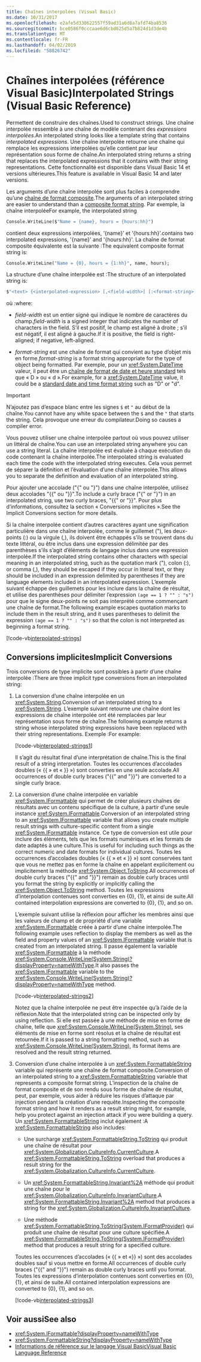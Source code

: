 ```yaml
---
title: Chaînes interpolées (Visual Basic)
ms.date: 10/31/2017
ms.openlocfilehash: e2afe5d330622557f59ad31a6d8a7afd74ba8536
ms.sourcegitcommit: bce0586f0cccaae6d6cbd625d5a7b824d1d3de4b
ms.translationtype: MT
ms.contentlocale: fr-FR
ms.lasthandoff: 04/02/2019
ms.locfileid: "58826742"
---
```

# <a name="interpolated-strings-visual-basic-reference"></a><span data-ttu-id="cc10c-102">Chaînes interpolées (référence Visual Basic)</span><span class="sxs-lookup"><span data-stu-id="cc10c-102">Interpolated Strings (Visual Basic Reference)</span></span>

<span data-ttu-id="cc10c-103">Permettent de construire des chaînes.</span><span class="sxs-lookup"><span data-stu-id="cc10c-103">Used to construct strings.</span></span>  <span data-ttu-id="cc10c-104">Une chaîne interpolée ressemble à une chaîne de modèle contenant des *expressions interpolées*.</span><span class="sxs-lookup"><span data-stu-id="cc10c-104">An interpolated string looks like a template string that contains *interpolated expressions*.</span></span>  <span data-ttu-id="cc10c-105">Une chaîne interpolée retourne une chaîne qui remplace les expressions interpolées qu’elle contient par leur représentation sous forme de chaîne.</span><span class="sxs-lookup"><span data-stu-id="cc10c-105">An interpolated string returns a string that replaces the interpolated expressions that it contains with their string representations.</span></span> <span data-ttu-id="cc10c-106">Cette fonctionnalité est disponible dans Visual Basic 14 et versions ultérieures.</span><span class="sxs-lookup"><span data-stu-id="cc10c-106">This feature is available in Visual Basic 14 and later versions.</span></span>

<span data-ttu-id="cc10c-107">Les arguments d’une chaîne interpolée sont plus faciles à comprendre qu’une [chaîne de format composite](../../../../standard/base-types/composite-formatting.md#composite-format-string).</span><span class="sxs-lookup"><span data-stu-id="cc10c-107">The arguments of an interpolated string are easier to understand than a [composite format string](../../../../standard/base-types/composite-formatting.md#composite-format-string).</span></span>  <span data-ttu-id="cc10c-108">Par exemple, la chaîne interpolée</span><span class="sxs-lookup"><span data-stu-id="cc10c-108">For example, the interpolated string</span></span>  
  
```vb  
Console.WriteLine($"Name = {name}, hours = {hours:hh}")
```  
<span data-ttu-id="cc10c-109">contient deux expressions interpolées, ’{name}’ et ’{hours:hh}’.</span><span class="sxs-lookup"><span data-stu-id="cc10c-109">contains two interpolated expressions, '{name}' and '{hours:hh}'.</span></span> <span data-ttu-id="cc10c-110">La chaîne de format composite équivalente est la suivante :</span><span class="sxs-lookup"><span data-stu-id="cc10c-110">The equivalent composite format string is:</span></span>

```vb
Console.WriteLine("Name = {0}, hours = {1:hh}", name, hours); 
```  

<span data-ttu-id="cc10c-111">La structure d’une chaîne interpolée est :</span><span class="sxs-lookup"><span data-stu-id="cc10c-111">The structure of an interpolated string is:</span></span>  
  
```vb  
$"<text> {<interpolated-expression> [,<field-width>] [:<format-string>] } <text> ..."  
```  

<span data-ttu-id="cc10c-112">où :</span><span class="sxs-lookup"><span data-stu-id="cc10c-112">where:</span></span> 

- <span data-ttu-id="cc10c-113">*field-width* est un entier signé qui indique le nombre de caractères du champ.</span><span class="sxs-lookup"><span data-stu-id="cc10c-113">*field-width* is a signed integer that indicates the number of characters in the field.</span></span> <span data-ttu-id="cc10c-114">S’il est positif, le champ est aligné à droite ; s’il est négatif, il est aligné à gauche.</span><span class="sxs-lookup"><span data-stu-id="cc10c-114">If it is positive, the field is right-aligned; if negative, left-aligned.</span></span> 

- <span data-ttu-id="cc10c-115">*format-string* est une chaîne de format qui convient au type d’objet mis en forme.</span><span class="sxs-lookup"><span data-stu-id="cc10c-115">*format-string* is a format string appropriate for the type of object being formatted.</span></span> <span data-ttu-id="cc10c-116">Par exemple, pour un <xref:System.DateTime> valeur, il peut être un [chaîne de format de date et heure standard](~/docs/standard/base-types/standard-date-and-time-format-strings.md) tels que « D » ou « d ».</span><span class="sxs-lookup"><span data-stu-id="cc10c-116">For example, for a <xref:System.DateTime> value, it could be a [standard date and time format string](~/docs/standard/base-types/standard-date-and-time-format-strings.md) such as "D" or "d".</span></span>

> [!IMPORTANT]
> <span data-ttu-id="cc10c-117">N’ajoutez pas d’espace blanc entre les signes `$` et `"` au début de la chaîne.</span><span class="sxs-lookup"><span data-stu-id="cc10c-117">You cannot have any white space between the `$` and the `"` that starts the string.</span></span> <span data-ttu-id="cc10c-118">Cela provoque une erreur du compilateur.</span><span class="sxs-lookup"><span data-stu-id="cc10c-118">Doing so causes a compiler error.</span></span>

 <span data-ttu-id="cc10c-119">Vous pouvez utiliser une chaîne interpolée partout où vous pouvez utiliser un littéral de chaîne.</span><span class="sxs-lookup"><span data-stu-id="cc10c-119">You can use an interpolated string anywhere you can use a string literal.</span></span>  <span data-ttu-id="cc10c-120">La chaîne interpolée est évaluée à chaque exécution du code contenant la chaîne interpolée.</span><span class="sxs-lookup"><span data-stu-id="cc10c-120">The interpolated string is evaluated each time the code with the interpolated string executes.</span></span> <span data-ttu-id="cc10c-121">Cela vous permet de séparer la définition et l’évaluation d’une chaîne interpolée.</span><span class="sxs-lookup"><span data-stu-id="cc10c-121">This allows you to separate the definition and evaluation of an interpolated string.</span></span>  
  
 <span data-ttu-id="cc10c-122">Pour ajouter une accolade ("{" ou "}") dans une chaîne interpolée, utilisez deux accolades "{{" ou "}}".</span><span class="sxs-lookup"><span data-stu-id="cc10c-122">To include a curly brace ("{" or "}") in an interpolated string, use two curly braces, "{{" or "}}".</span></span>  <span data-ttu-id="cc10c-123">Pour plus d’informations, consultez la section « Conversions implicites ».</span><span class="sxs-lookup"><span data-stu-id="cc10c-123">See the Implicit Conversions section for more details.</span></span>  

<span data-ttu-id="cc10c-124">Si la chaîne interpolée contient d’autres caractères ayant une signification particulière dans une chaîne interpolée, comme le guillemet ("), les deux-points (:) ou la virgule (,), ils doivent être échappés s’ils se trouvent dans du texte littéral, ou être inclus dans une expression délimitée par des parenthèses s’ils s’agit d’éléments de langage inclus dans une expression interpolée.</span><span class="sxs-lookup"><span data-stu-id="cc10c-124">If the interpolated string contains other characters with special meaning in an interpolated string, such as the quotation mark ("), colon (:), or comma (,), they should be escaped if they occur in literal text, or they should be included in an expression delimited by parentheses if they are language elements included in an interpolated expression.</span></span> <span data-ttu-id="cc10c-125">L’exemple suivant échappe des guillemets pour les inclure dans la chaîne de résultat, et utilise des parenthèses pour délimiter l’expression `(age == 1 ? "" : "s")` pour que le signe deux-points ne soit pas interprété comme commençant une chaîne de format.</span><span class="sxs-lookup"><span data-stu-id="cc10c-125">The following example escapes quotation marks to include them in the result string, and it uses parentheses to delimit the expression `(age == 1 ? "" : "s")` so that the colon is not interpreted as beginning a format string.</span></span>

[!code-vb[interpolated-strings](../../../../../samples/snippets/visualbasic/programming-guide/language-features/strings/interpolated-strings4.vb)]  

## <a name="implicit-conversions"></a><span data-ttu-id="cc10c-126">Conversions implicites</span><span class="sxs-lookup"><span data-stu-id="cc10c-126">Implicit Conversions</span></span>  

<span data-ttu-id="cc10c-127">Trois conversions de type implicite sont possibles à partir d’une chaîne interpolée :</span><span class="sxs-lookup"><span data-stu-id="cc10c-127">There are three implicit type conversions from an interpolated string:</span></span>  

1. <span data-ttu-id="cc10c-128">La conversion d’une chaîne interpolée en un <xref:System.String>.</span><span class="sxs-lookup"><span data-stu-id="cc10c-128">Conversion of an interpolated string to a <xref:System.String>.</span></span> <span data-ttu-id="cc10c-129">L’exemple suivant retourne une chaîne dont les expressions de chaîne interpolée ont été remplacées par leur représentation sous forme de chaîne.</span><span class="sxs-lookup"><span data-stu-id="cc10c-129">The following example returns a string whose interpolated string expressions have been replaced with their string representations.</span></span> <span data-ttu-id="cc10c-130">Exemple :</span><span class="sxs-lookup"><span data-stu-id="cc10c-130">For example:</span></span>

   [!code-vb[interpolated-strings1](../../../../../samples/snippets/visualbasic/programming-guide/language-features/strings/interpolated-strings1.vb)]  

   <span data-ttu-id="cc10c-131">Il s’agit du résultat final d’une interprétation de chaîne.</span><span class="sxs-lookup"><span data-stu-id="cc10c-131">This is the final result of a string interpretation.</span></span> <span data-ttu-id="cc10c-132">Toutes les occurrences d’accolades doubles (« {{ » et « }} ») sont converties en une seule accolade.</span><span class="sxs-lookup"><span data-stu-id="cc10c-132">All occurrences of double curly braces ("{{" and "}}") are converted to a single curly brace.</span></span> 

2. <span data-ttu-id="cc10c-133">La conversion d’une chaîne interpolée en variable <xref:System.IFormattable> qui permet de créer plusieurs chaînes de résultats avec un contenu spécifique de la culture, à partir d’une seule instance <xref:System.IFormattable>.</span><span class="sxs-lookup"><span data-stu-id="cc10c-133">Conversion of an interpolated string to an <xref:System.IFormattable> variable that allows you create multiple result strings with culture-specific content from a single <xref:System.IFormattable> instance.</span></span> <span data-ttu-id="cc10c-134">Ce type de conversion est utile pour inclure des éléments, tels que les formats numériques et les formats de date adaptés à une culture.</span><span class="sxs-lookup"><span data-stu-id="cc10c-134">This is useful for including such things as the correct numeric and date formats for individual cultures.</span></span>  <span data-ttu-id="cc10c-135">Toutes les occurrences d’accolades doubles (« {{ » et « }} ») sont conservées tant que vous ne mettez pas en forme la chaîne en appelant explicitement ou implicitement la méthode <xref:System.Object.ToString>.</span><span class="sxs-lookup"><span data-stu-id="cc10c-135">All occurrences of double curly braces ("{{" and "}}") remain as double curly braces until you format the string by explicitly or implicitly calling the <xref:System.Object.ToString> method.</span></span>  <span data-ttu-id="cc10c-136">Toutes les expressions d’interpolation contenues sont converties en {0}, {1}, et ainsi de suite.</span><span class="sxs-lookup"><span data-stu-id="cc10c-136">All contained interpolation expressions are converted to {0}, {1}, and so on.</span></span>  

   <span data-ttu-id="cc10c-137">L’exemple suivant utilise la réflexion pour afficher les membres ainsi que les valeurs de champ et de propriété d’une variable <xref:System.IFormattable> créée à partir d’une chaîne interpolée.</span><span class="sxs-lookup"><span data-stu-id="cc10c-137">The following example uses reflection to display the members as well as the field and property values of an <xref:System.IFormattable> variable that is created from an interpolated string.</span></span> <span data-ttu-id="cc10c-138">Il passe également la variable <xref:System.IFormattable> à la méthode <xref:System.Console.WriteLine(System.String)?displayProperty=nameWithType>.</span><span class="sxs-lookup"><span data-stu-id="cc10c-138">It also passes the <xref:System.IFormattable> variable to the <xref:System.Console.WriteLine(System.String)?displayProperty=nameWithType> method.</span></span>

   [!code-vb[interpolated-strings2](../../../../../samples/snippets/visualbasic/programming-guide/language-features/strings/interpolated-strings2.vb)]  

   <span data-ttu-id="cc10c-139">Notez que la chaîne interpolée ne peut être inspectée qu’à l’aide de la réflexion.</span><span class="sxs-lookup"><span data-stu-id="cc10c-139">Note that the interpolated string can be inspected only by using reflection.</span></span> <span data-ttu-id="cc10c-140">Si elle est passée à une méthode de mise en forme de chaîne, telle que <xref:System.Console.WriteLine(System.String)>, ses éléments de mise en forme sont résolus et la chaîne de résultat est retournée.</span><span class="sxs-lookup"><span data-stu-id="cc10c-140">If it is passed to a string formatting method, such as <xref:System.Console.WriteLine(System.String)>, its format items are resolved and the result string returned.</span></span> 

3. <span data-ttu-id="cc10c-141">Conversion d’une chaîne interpolée à un <xref:System.FormattableString> variable qui représente une chaîne de format composite.</span><span class="sxs-lookup"><span data-stu-id="cc10c-141">Conversion of an interpolated string to a <xref:System.FormattableString> variable that represents a composite format string.</span></span> <span data-ttu-id="cc10c-142">L’inspection de la chaîne de format composite et de son rendu sous forme de chaîne de résultat, peut, par exemple, vous aider à réduire les risques d’attaque par injection pendant la création d’une requête.</span><span class="sxs-lookup"><span data-stu-id="cc10c-142">Inspecting the composite format string and how it renders as a result string might, for example, help you protect against an injection attack if you were building a query.</span></span> <span data-ttu-id="cc10c-143">Un <xref:System.FormattableString> inclut également :</span><span class="sxs-lookup"><span data-stu-id="cc10c-143">A <xref:System.FormattableString> also includes:</span></span>

      - <span data-ttu-id="cc10c-144">Une surcharge <xref:System.FormattableString.ToString> qui produit une chaîne de résultat pour <xref:System.Globalization.CultureInfo.CurrentCulture>.</span><span class="sxs-lookup"><span data-stu-id="cc10c-144">A <xref:System.FormattableString.ToString> overload that produces a result string for the <xref:System.Globalization.CultureInfo.CurrentCulture>.</span></span>
      
      - <span data-ttu-id="cc10c-145">Un <xref:System.FormattableString.Invariant%2A> méthode qui produit une chaîne pour le <xref:System.Globalization.CultureInfo.InvariantCulture>.</span><span class="sxs-lookup"><span data-stu-id="cc10c-145">A <xref:System.FormattableString.Invariant%2A> method that produces a string for the <xref:System.Globalization.CultureInfo.InvariantCulture>.</span></span>
      
      - <span data-ttu-id="cc10c-146">Une méthode <xref:System.FormattableString.ToString(System.IFormatProvider)> qui produit une chaîne de résultat pour une culture spécifiée.</span><span class="sxs-lookup"><span data-stu-id="cc10c-146">A <xref:System.FormattableString.ToString(System.IFormatProvider)> method that produces a result string for a specified culture.</span></span> 
  
    <span data-ttu-id="cc10c-147">Toutes les occurrences d’accolades (« {{ » et «}} ») sont des accolades doubles sauf si vous mettre en forme.</span><span class="sxs-lookup"><span data-stu-id="cc10c-147">All occurrences of double curly braces ("{{" and "}}") remain as double curly braces until you format.</span></span>  <span data-ttu-id="cc10c-148">Toutes les expressions d’interpolation contenues sont converties en {0}, {1}, et ainsi de suite.</span><span class="sxs-lookup"><span data-stu-id="cc10c-148">All contained interpolation expressions are converted to {0}, {1}, and so on.</span></span>  

   [!code-vb[interpolated-strings3](../../../../../samples/snippets/visualbasic/programming-guide/language-features/strings/interpolated-strings3.vb)]  

## <a name="see-also"></a><span data-ttu-id="cc10c-149">Voir aussi</span><span class="sxs-lookup"><span data-stu-id="cc10c-149">See also</span></span>

- <xref:System.IFormattable?displayProperty=nameWithType>
- <xref:System.FormattableString?displayProperty=nameWithType>
- [<span data-ttu-id="cc10c-150">Informations de référence sur le langage Visual Basic</span><span class="sxs-lookup"><span data-stu-id="cc10c-150">Visual Basic Language Reference</span></span>](index.md)
